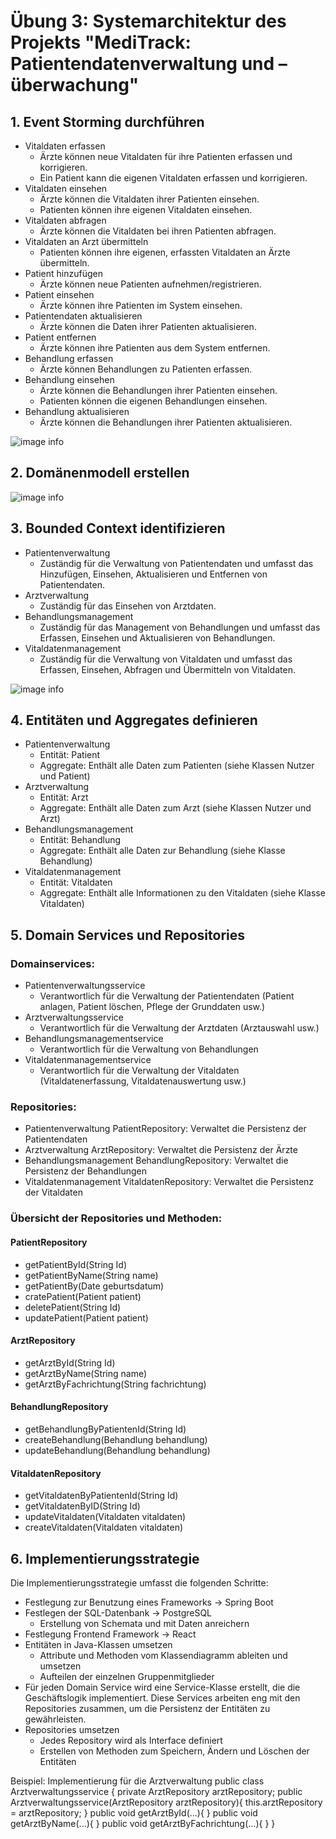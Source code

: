 # Übung 3: Systemarchitektur des Projekts "MediTrack: Patientendatenverwaltung und –überwachung"
## 1. Event Storming durchführen
+ Vitaldaten erfassen
  + Ärzte können neue Vitaldaten für ihre Patienten erfassen und korrigieren.
  + Ein Patient kann die eigenen Vitaldaten erfassen und korrigieren.
+ Vitaldaten einsehen 
  + Ärzte können die Vitaldaten ihrer Patienten einsehen. 
  + Patienten können ihre eigenen Vitaldaten einsehen. 
+ Vitaldaten abfragen 
  + Ärzte können die Vitaldaten bei ihren Patienten abfragen. 
+ Vitaldaten an Arzt übermitteln 
  + Patienten können ihre eigenen, erfassten Vitaldaten an Ärzte übermitteln. 
+ Patient hinzufügen 
  + Ärzte können neue Patienten aufnehmen/registrieren. 
+ Patient einsehen 
  + Ärzte können ihre Patienten im System einsehen. 
+ Patientendaten aktualisieren 
  + Ärzte können die Daten ihrer Patienten aktualisieren. 
+ Patient entfernen 
  + Ärzte können ihre Patienten aus dem System entfernen. 
+ Behandlung erfassen 
  + Ärzte können Behandlungen zu Patienten erfassen. 
+ Behandlung einsehen 
  + Ärzte können die Behandlungen ihrer Patienten einsehen. 
  + Patienten können die eigenen Behandlungen einsehen. 
+ Behandlung aktualisieren 
  + Ärzte können die Behandlungen ihrer Patienten aktualisieren.
 
![image info](./images/UseCase.png)

## 2. Domänenmodell erstellen
![image info](./images/Klassendiagramm.png)
## 3. Bounded Context identifizieren
+ Patientenverwaltung 
  + Zuständig für die Verwaltung von Patientendaten und umfasst das Hinzufügen, Einsehen, Aktualisieren und Entfernen von Patientendaten. 
+ Arztverwaltung 
  + Zuständig für das Einsehen von Arztdaten. 
+ Behandlungsmanagement 
  + Zuständig für das Management von Behandlungen und umfasst das Erfassen, Einsehen und Aktualisieren von Behandlungen. 
+ Vitaldatenmanagement 
  + Zuständig für die Verwaltung von Vitaldaten und umfasst das Erfassen, Einsehen, Abfragen und Übermitteln von Vitaldaten.
 
![image info](./images/Paketdiagramm.png)

## 4. Entitäten und Aggregates definieren
+ Patientenverwaltung 
  + Entität: Patient 
  + Aggregate: Enthält alle Daten zum Patienten (siehe Klassen Nutzer und Patient)
+ Arztverwaltung 
  + Entität: Arzt 
  + Aggregate: Enthält alle Daten zum Arzt (siehe Klassen Nutzer und Arzt)
+ Behandlungsmanagement 
  + Entität: Behandlung 
  + Aggregate: Enthält alle Daten zur Behandlung (siehe Klasse Behandlung)
+ Vitaldatenmanagement 
  + Entität: Vitaldaten 
  + Aggregate: Enthält alle Informationen zu den Vitaldaten (siehe Klasse Vitaldaten)

## 5. Domain Services und Repositories
### Domainservices:
+ Patientenverwaltungsservice 
  + Verantwortlich für die Verwaltung der Patientendaten (Patient anlagen, Patient löschen, Pflege der Grunddaten usw.)
+ Arztverwaltungsservice 
  + Verantwortlich für die Verwaltung der Arztdaten (Arztauswahl usw.)
+ Behandlungsmanagementservice 
  + Verantwortlich für die Verwaltung von Behandlungen 
+ Vitaldatenmanagementservice 
  + Verantwortlich für die Verwaltung der Vitaldaten (Vitaldatenerfassung, Vitaldatenauswertung usw.)

### Repositories:
+ Patientenverwaltung PatientRepository: Verwaltet die Persistenz der Patientendaten
+ Arztverwaltung ArztRepository: Verwaltet die Persistenz der Ärzte
+ Behandlungsmanagement BehandlungRepository: Verwaltet die Persistenz der Behandlungen
+ Vitaldatenmanagement VitaldatenRepository: Verwaltet die Persistenz der Vitaldaten

### Übersicht der Repositories und Methoden:
#### PatientRepository
+ getPatientById(String Id)
+ getPatientByName(String name)
+ getPatientBy(Date geburtsdatum)
+ cratePatient(Patient patient)
+ deletePatient(String Id)
+ updatePatient(Patient patient)
#### ArztRepository
+ getArztById(String Id)
+ getArztByName(String name)
+ getArztByFachrichtung(String fachrichtung)
#### BehandlungRepository
+ getBehandlungByPatientenId(String Id)
+ createBehandlung(Behandlung behandlung)
+ updateBehandlung(Behandlung behandlung)
#### VitaldatenRepository
+ getVitaldatenByPatientenId(String Id)
+ getVitaldatenByID(String Id)
+ updateVitaldaten(Vitaldaten vitaldaten)
+ createVitaldaten(Vitaldaten vitaldaten)

## 6. Implementierungsstrategie
Die Implementierungsstrategie umfasst die folgenden Schritte:
+ Festlegung zur Benutzung eines Frameworks -> Spring Boot 
+ Festlegen der SQL-Datenbank -> PostgreSQL 
  + Erstellung von Schemata und mit Daten anreichern 
+ Festlegung Frontend Framework -> React 
+ Entitäten in Java-Klassen umsetzen 
  + Attribute und Methoden vom Klassendiagramm ableiten und umsetzen 
  + Aufteilen der einzelnen Gruppenmitglieder 
+ Für jeden Domain Service wird eine Service-Klasse erstellt, die die Geschäftslogik implementiert. Diese Services arbeiten eng mit den Repositories zusammen, um die Persistenz der Entitäten zu gewährleisten. 
+ Repositories umsetzen 
  + Jedes Repository wird als Interface definiert 
  + Erstellen von Methoden zum Speichern, Ändern und Löschen der Entitäten


Beispiel: Implementierung für die Arztverwaltung
public class Arztverwaltungsservice {
    private ArztRepository arztRepository;
        public Arztverwaltungsservice(ArztRepository arztRepository){
            this.arztRepository = arztRepository;
        }
        public void getArztById(...){
        }
        public void getArztByName(...){
        }
        public void getArztByFachrichtung(...){
        }
}


